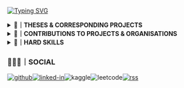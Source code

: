 [![Typing SVG](https://readme-typing-svg.herokuapp.com?font=Cinzel&weight=500&size=52&duration=2000&pause=1000&color=F7F7F7&background=5835CC&center=true&multiline=true&repeat=false&width=845&height=75&lines=D.A.PELASGUS+%F0%9F%A7%BF+TECHNOCRAT)](https://pelasgus.xyz)
<!--THESES & CORRESPONDING PROJECTS-->
<details><summary><b>📝｜THESES & CORRESPONDING PROJECTS</b></summary>

</details>

<!--CONTRIBUTIONS-->
<details><summary><b>💼｜CONTRIBUTIONS TO PROJECTS & ORGANISATIONS</b></summary>
<details><summary><b>🏢｜PROJECTS & ORGANISATIONS</b></summary>  

<!-- Contributed Repos Start -->
<!-- Contributed Repos Start -->
- [ChimeraOS/chimera](https://github.com/ChimeraOS/chimera) (Owner: ChimeraOS)
- [ChimeraOS/chimeraos](https://github.com/ChimeraOS/chimeraos) (Owner: ChimeraOS)
- [ValveSoftware/Proton](https://github.com/ValveSoftware/Proton) (Owner: ValveSoftware)
- [leptos-rs/leptos](https://github.com/leptos-rs/leptos) (Owner: leptos-rs)
- [librephoenix/nixos-config](https://github.com/librephoenix/nixos-config) (Owner: librephoenix)
- [pelasgus/pelasgus](https://github.com/pelasgus/pelasgus) (Owner: pelasgus)
- [pelasgus/setup_nu](https://github.com/pelasgus/setup_nu) (Owner: pelasgus)
- [pelasgus/xilinx](https://github.com/pelasgus/xilinx) (Owner: pelasgus)
- [pelasgus/youtube-tv](https://github.com/pelasgus/youtube-tv) (Owner: pelasgus)
- [rust-lang/rust](https://github.com/rust-lang/rust) (Owner: rust-lang)
- [rvaiya/keyd](https://github.com/rvaiya/keyd) (Owner: rvaiya)
- [tauri-apps/cargo-mobile2](https://github.com/tauri-apps/cargo-mobile2) (Owner: tauri-apps)
- [tauri-apps/create-tauri-app](https://github.com/tauri-apps/create-tauri-app) (Owner: tauri-apps)
- [tauri-apps/plugins-workspace](https://github.com/tauri-apps/plugins-workspace) (Owner: tauri-apps)
- [tauri-apps/tauri](https://github.com/tauri-apps/tauri) (Owner: tauri-apps)
- [tauri-apps/wry](https://github.com/tauri-apps/wry) (Owner: tauri-apps)
<!-- Contributed Repos Start -->
<!-- Contributed Repos Start -->
- [ChimeraOS/chimera](https://github.com/ChimeraOS/chimera) (Owner: ChimeraOS)
- [ChimeraOS/chimeraos](https://github.com/ChimeraOS/chimeraos) (Owner: ChimeraOS)
- [ValveSoftware/Proton](https://github.com/ValveSoftware/Proton) (Owner: ValveSoftware)
- [leptos-rs/leptos](https://github.com/leptos-rs/leptos) (Owner: leptos-rs)
- [librephoenix/nixos-config](https://github.com/librephoenix/nixos-config) (Owner: librephoenix)
- [pelasgus/pelasgus](https://github.com/pelasgus/pelasgus) (Owner: pelasgus)
- [pelasgus/setup_nu](https://github.com/pelasgus/setup_nu) (Owner: pelasgus)
- [pelasgus/xilinx](https://github.com/pelasgus/xilinx) (Owner: pelasgus)
- [pelasgus/youtube-tv](https://github.com/pelasgus/youtube-tv) (Owner: pelasgus)
- [rust-lang/rust](https://github.com/rust-lang/rust) (Owner: rust-lang)
- [rvaiya/keyd](https://github.com/rvaiya/keyd) (Owner: rvaiya)
- [tauri-apps/cargo-mobile2](https://github.com/tauri-apps/cargo-mobile2) (Owner: tauri-apps)
- [tauri-apps/create-tauri-app](https://github.com/tauri-apps/create-tauri-app) (Owner: tauri-apps)
- [tauri-apps/plugins-workspace](https://github.com/tauri-apps/plugins-workspace) (Owner: tauri-apps)
- [tauri-apps/tauri](https://github.com/tauri-apps/tauri) (Owner: tauri-apps)
- [tauri-apps/wry](https://github.com/tauri-apps/wry) (Owner: tauri-apps)
<!-- Contributed Repos Start -->
<!-- Contributed Repos Start -->
- [ChimeraOS/chimera](https://github.com/ChimeraOS/chimera) (Owner: ChimeraOS)
- [ChimeraOS/chimeraos](https://github.com/ChimeraOS/chimeraos) (Owner: ChimeraOS)
- [ValveSoftware/Proton](https://github.com/ValveSoftware/Proton) (Owner: ValveSoftware)
- [leptos-rs/leptos](https://github.com/leptos-rs/leptos) (Owner: leptos-rs)
- [librephoenix/nixos-config](https://github.com/librephoenix/nixos-config) (Owner: librephoenix)
- [pelasgus/pelasgus](https://github.com/pelasgus/pelasgus) (Owner: pelasgus)
- [pelasgus/setup_nu](https://github.com/pelasgus/setup_nu) (Owner: pelasgus)
- [pelasgus/xilinx](https://github.com/pelasgus/xilinx) (Owner: pelasgus)
- [pelasgus/youtube-tv](https://github.com/pelasgus/youtube-tv) (Owner: pelasgus)
- [rust-lang/rust](https://github.com/rust-lang/rust) (Owner: rust-lang)
- [rvaiya/keyd](https://github.com/rvaiya/keyd) (Owner: rvaiya)
- [tauri-apps/cargo-mobile2](https://github.com/tauri-apps/cargo-mobile2) (Owner: tauri-apps)
- [tauri-apps/create-tauri-app](https://github.com/tauri-apps/create-tauri-app) (Owner: tauri-apps)
- [tauri-apps/plugins-workspace](https://github.com/tauri-apps/plugins-workspace) (Owner: tauri-apps)
- [tauri-apps/tauri](https://github.com/tauri-apps/tauri) (Owner: tauri-apps)
- [tauri-apps/wry](https://github.com/tauri-apps/wry) (Owner: tauri-apps)
<!-- Contributed Repos Start -->
<!-- Contributed Repos Start -->
- [ChimeraOS/chimera](https://github.com/ChimeraOS/chimera) (Owner: ChimeraOS)
- [ChimeraOS/chimeraos](https://github.com/ChimeraOS/chimeraos) (Owner: ChimeraOS)
- [ValveSoftware/Proton](https://github.com/ValveSoftware/Proton) (Owner: ValveSoftware)
- [leptos-rs/leptos](https://github.com/leptos-rs/leptos) (Owner: leptos-rs)
- [librephoenix/nixos-config](https://github.com/librephoenix/nixos-config) (Owner: librephoenix)
- [pelasgus/pelasgus](https://github.com/pelasgus/pelasgus) (Owner: pelasgus)
- [pelasgus/setup_nu](https://github.com/pelasgus/setup_nu) (Owner: pelasgus)
- [pelasgus/xilinx](https://github.com/pelasgus/xilinx) (Owner: pelasgus)
- [pelasgus/youtube-tv](https://github.com/pelasgus/youtube-tv) (Owner: pelasgus)
- [rust-lang/rust](https://github.com/rust-lang/rust) (Owner: rust-lang)
- [rvaiya/keyd](https://github.com/rvaiya/keyd) (Owner: rvaiya)
- [tauri-apps/cargo-mobile2](https://github.com/tauri-apps/cargo-mobile2) (Owner: tauri-apps)
- [tauri-apps/create-tauri-app](https://github.com/tauri-apps/create-tauri-app) (Owner: tauri-apps)
- [tauri-apps/plugins-workspace](https://github.com/tauri-apps/plugins-workspace) (Owner: tauri-apps)
- [tauri-apps/tauri](https://github.com/tauri-apps/tauri) (Owner: tauri-apps)
- [tauri-apps/wry](https://github.com/tauri-apps/wry) (Owner: tauri-apps)
<!-- Contributed Repos End -->

</details>

<details><summary><b>💼｜MERGED COMMITS</b></summary>
<details><summary><b>💼｜THIRD PARTY COMMITS</b></summary>  

Contributions to projects that I am not the creator of:
<!-- Third-Party Commits Start -->
<!-- Third-Party Commits Start -->
- [tauri-apps/wry](https://github.com/tauri-apps/wry/pull/1378): docs: shells for declarative package managers (guix and nix)
- [ChimeraOS/chimera](https://github.com/ChimeraOS/chimera/pull/317): Dependabot
- [ChimeraOS/chimeraos](https://github.com/ChimeraOS/chimeraos/pull/1027): Dependabot
- [ChimeraOS/chimeraos](https://github.com/ChimeraOS/chimeraos/pull/1023): Update README.md
- [ChimeraOS/chimeraos](https://github.com/ChimeraOS/chimeraos/pull/723): Fix Emoji Dispaly Error
<!-- Third-Party Commits Start -->
<!-- Third-Party Commits Start -->
- [tauri-apps/wry](https://github.com/tauri-apps/wry/pull/1378): docs: shells for declarative package managers (guix and nix)
- [ChimeraOS/chimera](https://github.com/ChimeraOS/chimera/pull/317): Dependabot
- [ChimeraOS/chimeraos](https://github.com/ChimeraOS/chimeraos/pull/1027): Dependabot
- [ChimeraOS/chimeraos](https://github.com/ChimeraOS/chimeraos/pull/1023): Update README.md
- [ChimeraOS/chimeraos](https://github.com/ChimeraOS/chimeraos/pull/723): Fix Emoji Dispaly Error
<!-- Third-Party Commits Start -->
<!-- Third-Party Commits Start -->
- [tauri-apps/wry](https://github.com/tauri-apps/wry/pull/1378): docs: shells for declarative package managers (guix and nix)
- [ChimeraOS/chimera](https://github.com/ChimeraOS/chimera/pull/317): Dependabot
- [ChimeraOS/chimeraos](https://github.com/ChimeraOS/chimeraos/pull/1027): Dependabot
- [ChimeraOS/chimeraos](https://github.com/ChimeraOS/chimeraos/pull/1023): Update README.md
- [ChimeraOS/chimeraos](https://github.com/ChimeraOS/chimeraos/pull/723): Fix Emoji Dispaly Error
<!-- Third-Party Commits Start -->
<!-- Third-Party Commits Start -->
- [tauri-apps/wry](https://github.com/tauri-apps/wry/pull/1378): docs: shells for declarative package managers (guix and nix)
- [ChimeraOS/chimera](https://github.com/ChimeraOS/chimera/pull/317): Dependabot
- [ChimeraOS/chimeraos](https://github.com/ChimeraOS/chimeraos/pull/1027): Dependabot
- [ChimeraOS/chimeraos](https://github.com/ChimeraOS/chimeraos/pull/1023): Update README.md
- [ChimeraOS/chimeraos](https://github.com/ChimeraOS/chimeraos/pull/723): Fix Emoji Dispaly Error
<!-- Third-Party Commits End -->
</details>
<details><summary><b>💼｜FIRST PARTY COMMITS</b></summary>  

Contributions to projects that I am the creator of:
<!-- First-Party Commits Start -->
<!-- First-Party Commits Start -->
- [pelasgus/pelasgus](https://github.com/pelasgus/pelasgus/pull/9): Actions/readme contributions
- [pelasgus/pelasgus](https://github.com/pelasgus/pelasgus/pull/8): Dependabot
- [pelasgus/youtube-tv](https://github.com/pelasgus/youtube-tv/pull/10): Pelasgus/project restructuring
- [pelasgus/setup_nu](https://github.com/pelasgus/setup_nu/pull/3): LICENSE
- [pelasgus/pelasgus](https://github.com/pelasgus/pelasgus/pull/7): Pelasgus patch 1
- [pelasgus/pelasgus](https://github.com/pelasgus/pelasgus/pull/6): Update README.md
- [pelasgus/pelasgus](https://github.com/pelasgus/pelasgus/pull/5): Update and rename README.org to README.md
- [pelasgus/xilinx](https://github.com/pelasgus/xilinx/pull/1): Update test_install.yml
- [pelasgus/pelasgus](https://github.com/pelasgus/pelasgus/pull/4): Optimising for load times
- [pelasgus/pelasgus](https://github.com/pelasgus/pelasgus/pull/3): Optimising readme.md
- [pelasgus/pelasgus](https://github.com/pelasgus/pelasgus/pull/2): Update README.md
- [pelasgus/pelasgus](https://github.com/pelasgus/pelasgus/pull/1): licensing the project
- [pelasgus/youtube-tv](https://github.com/pelasgus/youtube-tv/pull/9): fix: window size aspect ratio
- [pelasgus/twitch-tv](https://github.com/pelasgus/twitch-tv/pull/1): licensing the project
- [pelasgus/youtube-tv](https://github.com/pelasgus/youtube-tv/pull/4): licencing the project
<!-- First-Party Commits Start -->
<!-- First-Party Commits Start -->
- [pelasgus/pelasgus](https://github.com/pelasgus/pelasgus/pull/9): Actions/readme contributions
- [pelasgus/pelasgus](https://github.com/pelasgus/pelasgus/pull/8): Dependabot
- [pelasgus/youtube-tv](https://github.com/pelasgus/youtube-tv/pull/10): Pelasgus/project restructuring
- [pelasgus/setup_nu](https://github.com/pelasgus/setup_nu/pull/3): LICENSE
- [pelasgus/pelasgus](https://github.com/pelasgus/pelasgus/pull/7): Pelasgus patch 1
- [pelasgus/pelasgus](https://github.com/pelasgus/pelasgus/pull/6): Update README.md
- [pelasgus/pelasgus](https://github.com/pelasgus/pelasgus/pull/5): Update and rename README.org to README.md
- [pelasgus/xilinx](https://github.com/pelasgus/xilinx/pull/1): Update test_install.yml
- [pelasgus/pelasgus](https://github.com/pelasgus/pelasgus/pull/4): Optimising for load times
- [pelasgus/pelasgus](https://github.com/pelasgus/pelasgus/pull/3): Optimising readme.md
- [pelasgus/pelasgus](https://github.com/pelasgus/pelasgus/pull/2): Update README.md
- [pelasgus/pelasgus](https://github.com/pelasgus/pelasgus/pull/1): licensing the project
- [pelasgus/youtube-tv](https://github.com/pelasgus/youtube-tv/pull/9): fix: window size aspect ratio
- [pelasgus/twitch-tv](https://github.com/pelasgus/twitch-tv/pull/1): licensing the project
- [pelasgus/youtube-tv](https://github.com/pelasgus/youtube-tv/pull/4): licencing the project
<!-- First-Party Commits Start -->
<!-- First-Party Commits Start -->
- [pelasgus/pelasgus](https://github.com/pelasgus/pelasgus/pull/9): Actions/readme contributions
- [pelasgus/pelasgus](https://github.com/pelasgus/pelasgus/pull/8): Dependabot
- [pelasgus/youtube-tv](https://github.com/pelasgus/youtube-tv/pull/10): Pelasgus/project restructuring
- [pelasgus/setup_nu](https://github.com/pelasgus/setup_nu/pull/3): LICENSE
- [pelasgus/pelasgus](https://github.com/pelasgus/pelasgus/pull/7): Pelasgus patch 1
- [pelasgus/pelasgus](https://github.com/pelasgus/pelasgus/pull/6): Update README.md
- [pelasgus/pelasgus](https://github.com/pelasgus/pelasgus/pull/5): Update and rename README.org to README.md
- [pelasgus/xilinx](https://github.com/pelasgus/xilinx/pull/1): Update test_install.yml
- [pelasgus/pelasgus](https://github.com/pelasgus/pelasgus/pull/4): Optimising for load times
- [pelasgus/pelasgus](https://github.com/pelasgus/pelasgus/pull/3): Optimising readme.md
- [pelasgus/pelasgus](https://github.com/pelasgus/pelasgus/pull/2): Update README.md
- [pelasgus/pelasgus](https://github.com/pelasgus/pelasgus/pull/1): licensing the project
- [pelasgus/youtube-tv](https://github.com/pelasgus/youtube-tv/pull/9): fix: window size aspect ratio
- [pelasgus/twitch-tv](https://github.com/pelasgus/twitch-tv/pull/1): licensing the project
- [pelasgus/youtube-tv](https://github.com/pelasgus/youtube-tv/pull/4): licencing the project
<!-- First-Party Commits Start -->
<!-- First-Party Commits Start -->
- [pelasgus/pelasgus](https://github.com/pelasgus/pelasgus/pull/9): Actions/readme contributions
- [pelasgus/pelasgus](https://github.com/pelasgus/pelasgus/pull/8): Dependabot
- [pelasgus/youtube-tv](https://github.com/pelasgus/youtube-tv/pull/10): Pelasgus/project restructuring
- [pelasgus/setup_nu](https://github.com/pelasgus/setup_nu/pull/3): LICENSE
- [pelasgus/pelasgus](https://github.com/pelasgus/pelasgus/pull/7): Pelasgus patch 1
- [pelasgus/pelasgus](https://github.com/pelasgus/pelasgus/pull/6): Update README.md
- [pelasgus/pelasgus](https://github.com/pelasgus/pelasgus/pull/5): Update and rename README.org to README.md
- [pelasgus/xilinx](https://github.com/pelasgus/xilinx/pull/1): Update test_install.yml
- [pelasgus/pelasgus](https://github.com/pelasgus/pelasgus/pull/4): Optimising for load times
- [pelasgus/pelasgus](https://github.com/pelasgus/pelasgus/pull/3): Optimising readme.md
- [pelasgus/pelasgus](https://github.com/pelasgus/pelasgus/pull/2): Update README.md
- [pelasgus/pelasgus](https://github.com/pelasgus/pelasgus/pull/1): licensing the project
- [pelasgus/youtube-tv](https://github.com/pelasgus/youtube-tv/pull/9): fix: window size aspect ratio
- [pelasgus/twitch-tv](https://github.com/pelasgus/twitch-tv/pull/1): licensing the project
- [pelasgus/youtube-tv](https://github.com/pelasgus/youtube-tv/pull/4): licencing the project
<!-- First-Party Commits End -->
</details>

</details>
</details>
<details><summary><b>🧰｜HARD SKILLS</b></summary>

The following technological fields, ideas, principles, tools and frameworks constitute the entirety of my professional experience and expertise, culminating in my current comprehensive stack.
<!--CURRENT STACK-->
<details><summary><b>📚｜CURRENT STACK</b></summary>

[![Top Langs](https://github-readme-stats.vercel.app/api/top-langs/?username=pelasgus&bg_color=00000000&hide_border=true&icon_color=&text_color=&hide_title=true&hide_rank=true&layout=compact&size_weight=0.5&count_weight=0.5)](https://github.com/pelasgus?tab=repositories)

[![rust](https://img.shields.io/badge/Rust-%235835CC?style=for-the-badge&logo=rust&logoColor=white)](https://www.rust-lang.org/)[![tailwind-css](https://img.shields.io/badge/Tailwind_CSS-%235835CC?style=for-the-badge&logo=tailwind-css&logoColor=white)](https://tailwindcss.com/)![scheme](https://img.shields.io/badge/Scheme-%235835CC?style=for-the-badge&logo=scheme&logoColor=white)![latex](https://img.shields.io/badge/Latex-%235835CC?style=for-the-badge&logo=latex&logoColor=white)![lua](https://img.shields.io/badge/Lua-%235835CC?style=for-the-badge&logo=lua&logoColor=white)![nushell](https://img.shields.io/badge/nushell-%235835CC?style=for-the-badge&logo=nushell&logoColor=white)![org-mode](https://img.shields.io/badge/org-%235835CC?style=for-the-badge&logo=org&logoColor=white)

![Git](https://img.shields.io/badge/git-%235835CC.svg?style=for-the-badge&logo=git&logoColor=white)![kubernetes](https://img.shields.io/badge/kubernetes-%235835CC.svg?style=for-the-badge&logo=kubernetes&logoColor=white)[![terraform](https://img.shields.io/badge/terraform-%235835CC.svg?style=for-the-badge&logo=terraform&logoColor=white)](https://www.terraform.io/)[![helm](https://img.shields.io/badge/helm%20-%235835CC.svg?style=for-the-badge&logo=helm&logoColor=white)](https://helm.sh/)[![SurrealDB](https://img.shields.io/badge/surrealdb-%235835CC.svg?style=for-the-badge&logo=surrealdb&logoColor=white)](https://surrealdb.com/)[![Guix](https://img.shields.io/badge/guix%20-%235835CC.svg?style=for-the-badge&logo=guix&logoColor=white)](https://guix.gnu.org/)![helix](https://img.shields.io/badge/helix-%235835CC?style=for-the-badge&logo=helix&logoColor=white)


</details>

<!--LANGUAGES-->
<details><summary><b>🌍｜LANGUAGES</b></summary>

![C](https://img.shields.io/badge/C%20-%235835CC.svg?style=for-the-badge&logo=c&logoColor=white)![C++](https://img.shields.io/badge/C++%20-%235835CC.svg?style=for-the-badge&logo=c%2B%2B&logoColor=white)![go](https://img.shields.io/badge/Go-%235835CC?style=for-the-badge&logo=go&logoColor=white)![haskell](https://img.shields.io/badge/haskell-%235835CC?style=for-the-badge&logo=haskell&logoColor=white)![Assembly](https://img.shields.io/badge/assembly-%235835CC?style=for-the-badge&logo=assembly&logoColor=white)![kotlin](https://img.shields.io/badge/Kotlin-%235835CC?&style=for-the-badge&logo=kotlin&logoColor=white)![scala](https://img.shields.io/badge/Scala-%235835CC?style=for-the-badge&logo=scala&logoColor=white)![java](https://img.shields.io/badge/Java-%235835CC?style=for-the-badge&logo=openjdk&logoColor=white)[![Python](https://img.shields.io/badge/Python%20-%235835CC.svg?style=for-the-badge&logo=python&logoColor=white)](https://www.python.org/)[![Perl](https://img.shields.io/badge/Perl%20-%235835CC.svg?style=for-the-badge&logo=perl&logoColor=white)](https://www.perl.org/)![typescript](https://img.shields.io/badge/TypeScript-%235835CC?style=for-the-badge&logo=typescript&logoColor=white)![JavaScript](https://img.shields.io/badge/JavaScript%20-%235835CC.svg?style=for-the-badge&logo=javascript&logoColor=white)![swift](https://img.shields.io/badge/Swift-%235835CC?style=for-the-badge&logo=swift&logoColor=white)![ruby](https://img.shields.io/badge/Ruby-%235835CC?style=for-the-badge&logo=ruby&logoColor=white)![r](https://img.shields.io/badge/R-%235835CC?style=for-the-badge&logo=r&logoColor=white)![php](https://img.shields.io/badge/PHP-%235835CC?style=for-the-badge&logo=php&logoColor=white)
</details>
<!--MARKUP LANGUAGES-->
<details><summary><b>🌍｜MARKUP LANGUAGES</b></summary>

![HTML5](https://img.shields.io/badge/HTML5%20-%235835CC.svg?style=for-the-badge&logo=html5&logoColor=white)![CSS3](https://img.shields.io/badge/CSS-%235835CC.svg?style=for-the-badge&logo=css3&logoColor=white)![XML](https://img.shields.io/badge/xml%20-%235835CC.svg?style=for-the-badge&logo=xml&logoColor=white)![asciidoc](https://img.shields.io/badge/asciidoc-%235835CC?style=for-the-badge&logo=asciidoc&logoColor=white)![Markdown](https://img.shields.io/badge/markdown-%235835CC.svg?style=for-the-badge&logo=markdown&logoColor=white)
</details>
<!--DATABASES-->
<details><summary><b>💾｜DATABASES</b></summary>

![etcd](https://img.shields.io/badge/etcd%20-%235835CC.svg?style=for-the-badge&logo=etcd&logoColor=white)![postgress](https://img.shields.io/badge/PostgreSQL-%235835CC.svg?style=for-the-badge&logo=PostgreSQL&logoColor=white)![mongo-db](https://img.shields.io/badge/MongoDB-%235835CC?style=for-the-badge&logo=mongodb&logoColor=white)![mysql](https://img.shields.io/badge/MySQL-%235835CC?style=for-the-badge&logo=mysql&logoColor=white)![sq-lite](https://img.shields.io/badge/SQLite-%235835CC?style=for-the-badge&logo=sqlite&logoColor=white)![cassandra](https://img.shields.io/badge/Cassandra-%235835CC?style=for-the-badge&logo=apache%20cassandra&logoColor=white)
</details>
<!--DATABASES-->
<details><summary><b>🔩｜FRAMEWORKS</b></summary>

![pytorch](https://img.shields.io/badge/pytorch%20-%235835CC.svg?style=for-the-badge&logo=pytorch&logoColor=white)![Keras](https://img.shields.io/badge/Keras%20-%235835CC.svg?style=for-the-badge&logo=Keras&logoColor=white)![tensorflow](https://img.shields.io/badge/TensorFlow-%235835CC?style=for-the-badge&logo=tensorflow&logoColor=white)![zola](https://img.shields.io/badge/Zola-%235835CC?style=for-the-badge&logo=zola&logoColor=white)![tauri](https://img.shields.io/badge/tauri%20-%235835CC.svg?style=for-the-badge&logo=tauri&logoColor=white)![electron](https://img.shields.io/badge/electron%20-%235835CC.svg?style=for-the-badge&logo=electron&logoColor=white)![ts-node](https://img.shields.io/badge/ts--node-%235835CC?style=for-the-badge&logo=ts-node&logoColor=white)![node-js](https://img.shields.io/badge/node.js-%235835CC?style=for-the-badge&logo=node.js&logoColor=white)![hugo](https://img.shields.io/badge/Hugo-%235835CC?style=for-the-badge&logo=hugo&logoColor=white)![ruby-on-rails](https://img.shields.io/badge/Ruby_on_Rails-%235835CC?style=for-the-badge&logo=ruby-on-rails&logoColor=white)![django](https://img.shields.io/badge/Django-%235835CC?style=for-the-badge&logo=django&logoColor=white)![laravel](https://img.shields.io/badge/laravel-%235835CC?style=for-the-badge&logo=laravel&logoColor=white)![jenkins](https://img.shields.io/badge/jenkins%20-%235835CC.svg?style=for-the-badge&logo=jenkins&logoColor=white)
</details>
<!--MISCELLANEOUS-->
<details><summary><b>🧮｜MISCELLANEOUS</b></summary>

<!--HOME AUTOMATION-->
<details><summary><b>☁️｜HOME AUTOMATION</b></summary>

![arduino](https://img.shields.io/badge/Arduino-%235835CC?style=for-the-badge&logo=Arduino&logoColor=white)
![node-red](https://img.shields.io/badge/Node--Red-%235835CC?style=for-the-badge&logo=nodered&logoColor=white)
</details>
<!--EMBEDDED SYSTEMS-->
<details><summary><b>🔌｜EMBEDDED SYSTEMS</b></summary>
  
![esp](https://img.shields.io/badge/espressif-%235835CC?style=for-the-badge&logo=espressif&logoColor=white)
</details>
<!--GAME ENGINES-->
<details><summary><b>🎮｜GAME ENGINES</b></summary>

![unreal](https://img.shields.io/badge/unrealengine-%235835CC.svg?style=for-the-badge&logo=unrealengine&logoColor=white)
![unity](https://img.shields.io/badge/Unity-%235835CC?style=for-the-badge&logo=unity&logoColor=white)
</details>

<!--PLATFORM ENGINEERING-->
<details><summary><b>🧮｜PLATFORM ENGINEERING</b></summary>

![ansible](https://img.shields.io/badge/ansible-%235835CC.svg?style=for-the-badge&logo=ansible&logoColor=white)
![docker](https://img.shields.io/badge/docker-%235835CC?style=for-the-badge&logo=docker&logoColor=white)
</details>

<!--CLOUD PLATFORMS-->
<details><summary><b>☁️｜CLOUD PLATFORMS</b></summary>

![aws](https://img.shields.io/badge/Amazon_AWS-%235835CC?style=for-the-badge&logo=amazon-aws&logoColor=white)
</details>

<!--EDITORS-->
<details><summary><b>⌨️｜EDITORS</b></summary>

![vim](https://img.shields.io/badge/VIM-%235835CC.svg?&style=for-the-badge&logo=vim&logoColor=white)
![Visual Studio Code](https://img.shields.io/badge/Visual%20Studio%20Code-%235835CC.svg?style=for-the-badge&logo=visual-studio-code&logoColor=white)

</details>

<!--SHELLS-->
<details><summary><b>🦪｜SHELLS</b></summary>

![zsh](https://img.shields.io/badge/zsh-%235835CC?style=for-the-badge&logo=zsh&logoColor=white)![fish](https://img.shields.io/badge/fish-%235835CC?style=for-the-badge&logo=fish&logoColor=white)![shell](https://img.shields.io/badge/Sh-%235835CC?style=for-the-badge&logo=sh&logoColor=white)![bash](https://img.shields.io/badge/bash-%235835CC?style=for-the-badge&logo=gnu-bash&logoColor=white)
</details>


![Terminal](https://img.shields.io/badge/Terminal-%235835CC?style=for-the-badge&logo=gnu-bash&logoColor=white)
![redis](https://img.shields.io/badge/redis-%235835CC.svg?style=for-the-badge&logo=redis&logoColor=white)


</details>
<!--DATABASES-->
<details><summary><b>👻｜OS</b></summary>

[![Linux](https://img.shields.io/badge/Linux-%235835CC?style=for-the-badge&logo=linux&logoColor=white)](https://kernel.org)
[![NixOs](https://img.shields.io/badge/nixos%20-%235835CC.svg?style=for-the-badge&logo=nixos&logoColor=white)](https://nixos.org/)
[![Talos](https://img.shields.io/badge/Talos-%235835CC?style=for-the-badge&logo=talos&logoColor=white)](https://talos.dev)
[![alpine](https://img.shields.io/badge/Arch_Linux-%235835CC?style=for-the-badge&logo=arch-linux&logoColor=white)]()
[![red-hat](https://img.shields.io/badge/Red%20Hat-%235835CC?style=for-the-badge&logo=redhat&logoColor=white)]()
[![Amazon EKS](https://img.shields.io/badge/Amazon_EKS%20-%235835CC.svg?style=for-the-badge&logo=Amazon+EKS&logoColor=white)]()
[![macos](https://img.shields.io/badge/mac%20os-%235835CC?style=for-the-badge&logo=apple&logoColor=white)]()
[![windows](https://img.shields.io/badge/Windows-%235835CC?style=for-the-badge&logo=windows&logoColor=white)]()
[![bsd](https://img.shields.io/badge/BSD-%235835CC.svg?style=for-the-badge&logo=freebsd&logoColor=white)]()
[![android](https://img.shields.io/badge/Android-%235835CC?style=for-the-badge&logo=android&logoColor=white)](https://android.com)
[![ios](https://img.shields.io/badge/iOS-%235835CC?style=for-the-badge&logo=ios&logoColor=white)](https://www.apple.com/ios/)
[![Tizen](https://img.shields.io/badge/tizen-%235835CC?style=for-the-badge&logo=tizen&logoColor=white)]()
[![KaiOS](https://img.shields.io/badge/kaios-%235835CC?style=for-the-badge&logo=kaios&logoColor=white)](https://www.kaiostech.com/)
[![FirefoxOS](https://img.shields.io/badge/FirefoxOS-%235835CC?style=for-the-badge&logo=firefoxos&logoColor=white)](https://web.archive.org/web/20130704175938/http://www.mozilla.org/en-US/firefox/os/)
</details>
</details>

### 🧑‍🤝‍🧑｜SOCIAL
[![github](https://img.shields.io/badge/GitHub-%235835CC?style=for-the-badge&logo=github&logoColor=white)](https://github.com/pelasgus)[![linked-in](https://img.shields.io/badge/LinkedIn-%235835CC?style=for-the-badge&logo=linkedin&logoColor=white)](https://linkedin.com/in/pelasgus)![kaggle](https://img.shields.io/badge/Kaggle-%235835CC?style=for-the-badge&logo=Kaggle&logoColor=white)![leetcode](https://img.shields.io/badge/-LeetCode-%235835CC?style=for-the-badge&logo=LeetCode&logoColor=white)[![rss](https://img.shields.io/badge/RSS-%235835CC?style=for-the-badge&logo=rss&logoColor=white)](https://rss.pelasgus.software)
